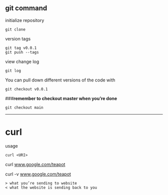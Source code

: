 ## git command
initialize repository
```
git clone
```
version tags
```
git tag v0.0.1
git push --tags
```
view change log
```
git log
```

You can pull down different versions of the code with

```
git checkout v0.0.1
```

###**remember to checkout master when you’re done**
```
git checkout main
``` 
_____

# curl
usage

``
curl <URI>
``

curl www.google.com/teapot

curl -v www.google.com/teapot

    > what you’re sending to website
    < what the website is sending back to you